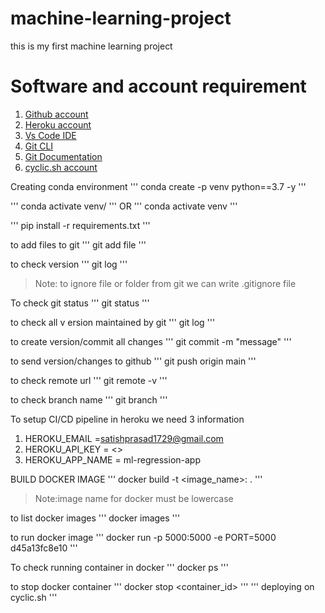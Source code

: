 # machine-learning-project
this is my first machine learning project

# Software and account requirement
1. [Github account](https://github.com/)
2. [Heroku account](https://dashboard.heroku.com/)
3. [Vs Code IDE](https://code.visualstudio.com/download)
4. [Git CLI](https://git-scm.com/downloads)
5. [Git Documentation](https://git-scm.com/docs/git)
6. [cyclic.sh account](https://www.cyclic.sh/)

Creating conda environment
'''
conda create -p venv python==3.7 -y
'''

'''
conda activate venv/
'''
OR
'''
conda activate venv
'''

'''
pip install -r requirements.txt
'''

to add files to git
'''
git add file
'''

to check version
'''
git log
'''

> Note: to ignore file or folder from git we can write .gitignore file

To check git status
'''
git status
'''

to check all v ersion maintained by git
'''
git log
'''

to create version/commit all changes
'''
git commit -m "message"
'''

to send version/changes to github
'''
git push origin main
'''

to check remote url
'''
git remote -v
'''

to check branch name
'''
git branch
'''

To setup CI/CD pipeline in heroku we need 3 information

1. HEROKU_EMAIL =satishprasad1729@gmail.com
2. HEROKU_API_KEY = <>
3. HEROKU_APP_NAME = ml-regression-app

BUILD DOCKER IMAGE
'''
docker build -t <image_name>:<tagname> .
'''
> Note:image name for docker must be lowercase

to list docker images
'''
docker images
'''

to run docker image
'''
docker run -p 5000:5000 -e PORT=5000 d45a13fc8e10
'''

To check running container in docker
'''
docker ps
'''

to stop docker container
'''
docker stop <container_id>
'''
'''
deploying on cyclic.sh
'''

